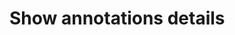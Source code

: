 # Show annotations details

<div style="display: grid;
  grid-template-columns: repeat(2, 1fr);">
    <div id="annotated_text"></div>
    <div id="annotated_text--details" style="display: flex; flex-direction: column; gap:8px"></div>
</div>

<script setup>
//
import { textWithChunks } from "@demo";

import { onMounted } from "vue";
import { clearAnnotatedTextCache} from "@ghentcdh/annotated_text";

onMounted(()=> {
    clearAnnotatedTextCache();
    textWithChunks('annotated_text', 'annotated_text--details')
});

</script>
